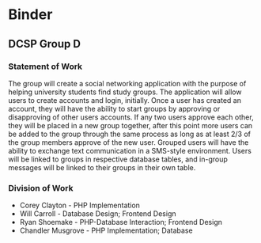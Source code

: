 # Binder #
## DCSP Group D ##

### Statement of Work ###
The group will create a social networking application with the purpose of helping university students find study groups.  The application will allow users to create accounts and login, initially. Once a user has created an account, they will have the ability to start groups by approving or disapproving of other users accounts.  If any two users approve each other, they will be placed in a new group together, after this point more users can be added to the group through the same process as long as at least 2/3 of the group members approve of the new user.  Grouped users will have the ability to exchange text communication in a SMS-style environment.  Users will be linked to groups in respective database tables, and in-group messages will be linked to their groups in their own table.

### Division of Work ###
* Corey Clayton - PHP Implementation
* Will Carroll - Database Design; Frontend Design
* Ryan Shoemake - PHP-Database Interaction; Frontend Design
* Chandler Musgrove - PHP Implementation; Database